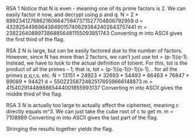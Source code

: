 RSA 1
Notice that N is even - meaning one of its prime factors is 2. We can easily factor it now, and decrypt using p and q.
N = 2 * 899234127686216066475847371527704806792959
d = 432925449696438490157406293642402643757441
m = 2382264088973868856481155093851743
Converting m into ASCII gives the first third of the flag.

RSA 2 
N is large, but can be easily factored due to the number of factors. However, since N has more than 2 factors, we can’t just use tot = (p-1)(q-1). Instead, we have to look to the actual definition of totient. For this, tot is the product of all the primes - 1; that is, tot = (p-1)(q-1)(r-1)(s-1)... for all the primes p,q,r,s, etc.
N = 13151 * 24923 * 32693 * 54493 * 66463 * 76847 * 89069 * 94421
d = 55022358724825176559666148873
m = 4154029144898865444001855993137
Converting m into ASCII gives the middle third of the flag.

RSA 3
N is actually too large to actually affect the ciphertext, meaning c directly equals m^3. We can just take the cube root of c to get m.
m = 7108989
Converting m into ASCII gives the last part of the flag.

Stringing the results together yields the flag.
